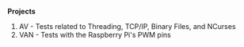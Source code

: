 **Projects**
 1. AV - Tests related to Threading, TCP/IP, Binary Files, and NCurses
 2. VAN - Tests with the Raspberry Pi's PWM pins
